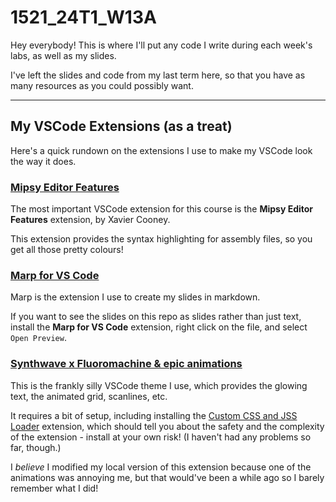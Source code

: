 # 1521_24T1_W13A
Hey everybody! This is where I'll put any code I write during each week's labs, as well as my slides.

I've left the slides and code from my last term here, so that you have as many resources as you could possibly want.

---

## My VSCode Extensions (as a treat)
Here's a quick rundown on the extensions I use to make my VSCode look the way it does.

### [Mipsy Editor Features](https://marketplace.visualstudio.com/items?itemName=xavc.xavc-mipsy-features)
The most important VSCode extension for this course is the **Mipsy Editor Features** extension, by Xavier Cooney.

This extension provides the syntax highlighting for assembly files, so you get all those pretty colours!

### [Marp for VS Code](https://marketplace.visualstudio.com/items?itemName=marp-team.marp-vscode)
Marp is the extension I use to create my slides in markdown.

If you want to see the slides on this repo as slides rather than just text, install the **Marp for VS Code** extension, right click on the file, and select `Open Preview`.

### [Synthwave x Fluoromachine & epic animations](https://marketplace.visualstudio.com/items?itemName=TheCodemonkey.synthwave-x-fluoromachine-epic-animations)
This is the frankly silly VSCode theme I use, which provides the glowing text, the animated grid, scanlines, etc.

It requires a bit of setup, including installing the [Custom CSS and JSS Loader](https://marketplace.visualstudio.com/items?itemName=be5invis.vscode-custom-css) extension, which should tell you about the safety and the complexity of the extension - install at your own risk! (I haven't had any problems so far, though.)

I *believe* I modified my local version of this extension because one of the animations was annoying me, but that would've been a while ago so I barely remember what I did!
